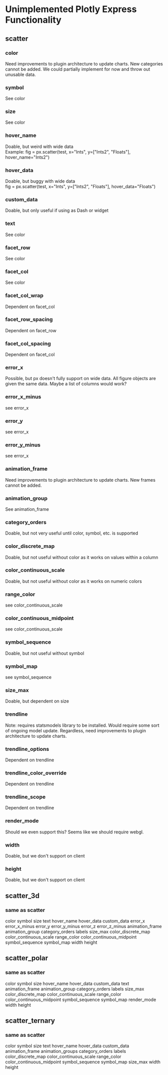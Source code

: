 # Unimplemented Plotly Express Functionality
## scatter
### color
Need improvements to plugin architecture to update charts.
New categories cannot be added.
We could partially implement for now and throw out unusable data.

### symbol
See color

### size
See color

### hover_name
Doable, but weird with wide data  
Example:
fig = px.scatter(test, x="Ints", y=["Ints2", "Floats"], hover_name="Ints2")

### hover_data
Doable, but buggy with wide data  
fig = px.scatter(test, x="Ints", y=["Ints2", "Floats"], hover_data="Floats")

### custom_data
Doable, but only useful if using as Dash or widget

### text
See color

### facet_row
See color

### facet_col
See color

### facet_col_wrap
Dependent on facet_col

### facet_row_spacing
Dependent on facet_row

### facet_col_spacing
Dependent on facet_col

### error_x
Possible, but px doesn't fully support on wide data.
All figure objects are given the same data.
Maybe a list of columns would work?

### error_x_minus
see error_x

### error_y
see error_x

### error_y_minus
see error_x

### animation_frame
Need improvements to plugin architecture to update charts.
New frames cannot be added.

### animation_group
See animation_frame

### category_orders
Doable, but not very useful until color, symbol, etc. is supported

### color_discrete_map
Doable, but not useful without color as it works on values within a column

### color_continuous_scale
Doable, but not useful without color as it works on numeric colors

### range_color
see color_continuous_scale

### color_continuous_midpoint
see color_continuous_scale

### symbol_sequence
Doable, but not useful without symbol

### symbol_map
see symbol_sequence

### size_max
Doable, but dependent on size

### trendline
Note: requires statsmodels library to be installed. 
Would require some sort of ongoing model update.
Regardless, need improvements to plugin architecture to update charts.

### trendline_options
Dependent on trendline

### trendline_color_override
Dependent on trendline

### trendline_scope
Dependent on trendline

### render_mode
Should we even support this? Seems like we should require webgl.

### width
Doable, but we don't support on client

### height
Doable, but we don't support on client

## scatter_3d

### same as scatter
color
symbol
size
text
hover_name
hover_data
custom_data
error_x
error_x_minus
error_y
error_y_minus
error_z
error_z_minus
animation_frame
animation_group
category_orders
labels
size_max
color_discrete_map
color_continuous_scale
range_color
color_continuous_midpoint
symbol_sequence
symbol_map
width
height

## scatter_polar

### same as scatter
color
symbol
size
hover_name
hover_data
custom_data
text
animation_frame
animation_group
category_orders
labels
size_max
color_discrete_map
color_continuous_scale
range_color
color_continuous_midpoint
symbol_sequence
symbol_map
render_mode
width
height

## scatter_ternary

### same as scatter
color
symbol
size
text
hover_name
hover_data
custom_data
animation_frame
animation_groups
category_orders
labels
color_discrete_map
color_continuous_scale
range_color
color_continuous_midpoint
symbol_sequence
symbol_map
size_max
width
height